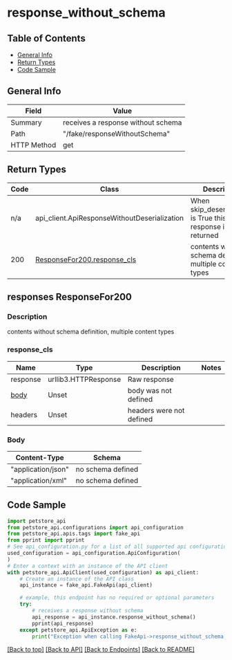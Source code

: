 <a name="responsewithoutschema"></a>
# **response_without_schema**

## Table of Contents
- [General Info](#general-info)
- [Return Types](#return-types)
- [Code Sample](#code-sample)

## General Info
| Field | Value |
| ----- | ----- |
| Summary | receives a response without schema |
| Path | "/fake/responseWithoutSchema" |
| HTTP Method | get |

## Return Types

Code | Class | Description
------------- | ------------- | -------------
n/a | api_client.ApiResponseWithoutDeserialization | When skip_deserialization is True this response is returned
200 | [ResponseFor200.response_cls](#response_200response_cls) | contents without schema definition, multiple content types

## responses ResponseFor200

### Description
contents without schema definition, multiple content types

### response_cls
Name | Type | Description  | Notes
------------- | ------------- | ------------- | -------------
response | urllib3.HTTPResponse | Raw response |
[body](#body) | Unset | body was not defined |
headers | Unset | headers were not defined |

### Body
Content-Type | Schema
------------ | -------
"application/json" | no schema defined
"application/xml" | no schema defined

## Code Sample

```python
import petstore_api
from petstore_api.configurations import api_configuration
from petstore_api.apis.tags import fake_api
from pprint import pprint
# See api_configuration.py for a list of all supported api configuration parameters
used_configuration = api_configuration.ApiConfiguration(
)
# Enter a context with an instance of the API client
with petstore_api.ApiClient(used_configuration) as api_client:
    # Create an instance of the API class
    api_instance = fake_api.FakeApi(api_client)

    # example, this endpoint has no required or optional parameters
    try:
        # receives a response without schema
        api_response = api_instance.response_without_schema()
        pprint(api_response)
    except petstore_api.ApiException as e:
        print("Exception when calling FakeApi->response_without_schema: %s\n" % e)
```

[[Back to top]](#top) [[Back to API]](../FakeApi.md) [[Back to Endpoints]](../../../../README.md#Endpoints) [[Back to README]](../../../../README.md)
